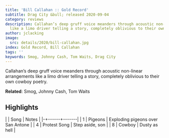 ```yaml
---
title: 'Bill Callahan :: Gold Record'
subtitle: Drag City &bull; released 2020-09-04
category: reviews
description: Callahan’s deep gruff voice meanders through acoustic non-linear arrangements
  like a limo driver telling a story, completely oblivious to their own cowboy poetry.
author: jclacking
image:
  src: details/2020/bill-callahan.jpg
index: Gold Record, Bill Callahan
tags: ''
keywords: Smog, Johnny Cash, Tom Waits, Drag City
---
```

Callahan’s deep gruff voice meanders through acoustic non-linear arrangements like a limo driver telling a story, completely oblivious to their own cowboy poetry.<!--more-->

**Related**: Smog, Johnny Cash, Tom Waits

## Highlights

| | Song | Notes |
|-+------+-------|
| 1 | Pigeons | Exploding pigeons over San Antone |
| 4 | Protest Song | Step aside, son |
| 8 | Cowboy | Dusty as hell |

